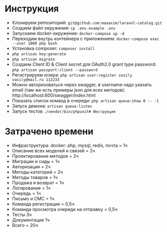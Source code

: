 # Инструкция
- Клонируем репозиторий: `git@github.com:maaaxim/laravel-catalog.git`
- Создаем файл окружения: `cp .env.example .env`
- Запускаем docker-окружение: `docker-compose up -d `
- Переходим внутрь контейнера с приложением: `docker-compose exec --user 1000 php bash`
- Установка composer: `composer install`
- `php artisan key:generate`
- `php artisan migrate`
- Создаем Client ID & Client secret для OAuth2.0 grant type password: `php artisan passport:client --password`
- Регистрируем юзера: `php artisan user:register vasily vasily@mail.ru 112233`
- Можно авторизоваться через swagger, в username надо указать email (там же есть примеры json для всех методов): http://localhost:600/swagger/index.html 
- Показать список команд в очереди: `php artisan queue:show 0 -- -1`
- Запуск демона: `artisan queue:listen`
- Запуск тестов `./vendor/bin/phpunit# Инструкция`

# Затрачено времени
* Инфраструктура: docker: php, mysql, redis, почта = 1ч
* Описание всех моделей и связей = 2ч
* Проектирование методов = 2ч
* Миграции и сиды = 1ч
* Авторизация = 2ч
* Методы категорий = 2ч 
* Методы товаров = 1ч
* Продажа и возврат = 1ч
* Логирование = 1ч
* Очередь = 1ч
* Письмо и СМС = 1ч
* Команда регистрации = 0,5ч
* Команда просмотра очереди на отправку = 0,5ч
* Тесты 3ч
* Документация 1ч
* Всего = 20ч
